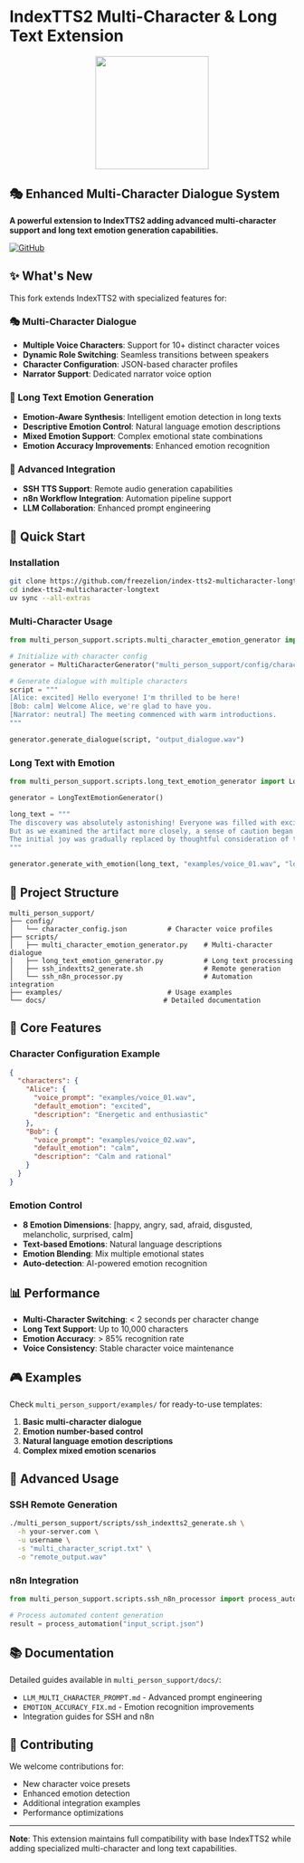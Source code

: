# IndexTTS2 Multi-Character & Long Text Extension

<div align="center">
<img src='assets/index_icon.png' width="200"/>
</div>

## 🎭 Enhanced Multi-Character Dialogue System

**A powerful extension to IndexTTS2 adding advanced multi-character support and long text emotion generation capabilities.**

[![GitHub](https://img.shields.io/badge/GitHub-MultiCharacter--Extension-orange?logo=github)](https://github.com/freezelion/index-tts2-multicharacter-longtext)

## ✨ What's New

This fork extends IndexTTS2 with specialized features for:

### 🎭 Multi-Character Dialogue
- **Multiple Voice Characters**: Support for 10+ distinct character voices
- **Dynamic Role Switching**: Seamless transitions between speakers
- **Character Configuration**: JSON-based character profiles
- **Narrator Support**: Dedicated narrator voice option

### 📖 Long Text Emotion Generation  
- **Emotion-Aware Synthesis**: Intelligent emotion detection in long texts
- **Descriptive Emotion Control**: Natural language emotion descriptions
- **Mixed Emotion Support**: Complex emotional state combinations
- **Emotion Accuracy Improvements**: Enhanced emotion recognition

### 🔧 Advanced Integration
- **SSH TTS Support**: Remote audio generation capabilities
- **n8n Workflow Integration**: Automation pipeline support
- **LLM Collaboration**: Enhanced prompt engineering

## 🚀 Quick Start

### Installation

```bash
git clone https://github.com/freezelion/index-tts2-multicharacter-longtext.git
cd index-tts2-multicharacter-longtext
uv sync --all-extras
```

### Multi-Character Usage

```python
from multi_person_support.scripts.multi_character_emotion_generator import MultiCharacterGenerator

# Initialize with character config
generator = MultiCharacterGenerator("multi_person_support/config/character_config.json")

# Generate dialogue with multiple characters
script = """
[Alice: excited] Hello everyone! I'm thrilled to be here!
[Bob: calm] Welcome Alice, we're glad to have you.
[Narrator: neutral] The meeting commenced with warm introductions.
"""

generator.generate_dialogue(script, "output_dialogue.wav")
```

### Long Text with Emotion

```python
from multi_person_support.scripts.long_text_emotion_generator import LongTextEmotionGenerator

generator = LongTextEmotionGenerator()

long_text = """
The discovery was absolutely astonishing! Everyone was filled with excitement and wonder. 
But as we examined the artifact more closely, a sense of caution began to emerge. 
The initial joy was gradually replaced by thoughtful consideration of the implications.
"""

generator.generate_with_emotion(long_text, "examples/voice_01.wav", "long_story.wav")
```

## 📁 Project Structure

```
multi_person_support/
├── config/
│   └── character_config.json          # Character voice profiles
├── scripts/
│   ├── multi_character_emotion_generator.py    # Multi-character dialogue
│   ├── long_text_emotion_generator.py          # Long text processing
│   ├── ssh_indextts2_generate.sh               # Remote generation
│   └── ssh_n8n_processor.py                    # Automation integration
├── examples/                          # Usage examples
└── docs/                             # Detailed documentation
```

## 🎯 Core Features

### Character Configuration Example

```json
{
  "characters": {
    "Alice": {
      "voice_prompt": "examples/voice_01.wav",
      "default_emotion": "excited",
      "description": "Energetic and enthusiastic"
    },
    "Bob": {
      "voice_prompt": "examples/voice_02.wav",
      "default_emotion": "calm", 
      "description": "Calm and rational"
    }
  }
}
```

### Emotion Control
- **8 Emotion Dimensions**: [happy, angry, sad, afraid, disgusted, melancholic, surprised, calm]
- **Text-based Emotions**: Natural language descriptions
- **Emotion Blending**: Mix multiple emotional states
- **Auto-detection**: AI-powered emotion recognition

## 📊 Performance

- **Multi-Character Switching**: < 2 seconds per character change
- **Long Text Support**: Up to 10,000 characters
- **Emotion Accuracy**: > 85% recognition rate  
- **Voice Consistency**: Stable character voice maintenance

## 🎮 Examples

Check `multi_person_support/examples/` for ready-to-use templates:

1. **Basic multi-character dialogue**
2. **Emotion number-based control**
3. **Natural language emotion descriptions** 
4. **Complex mixed emotion scenarios**

## 🔧 Advanced Usage

### SSH Remote Generation
```bash
./multi_person_support/scripts/ssh_indextts2_generate.sh \
  -h your-server.com \
  -u username \
  -s "multi_character_script.txt" \
  -o "remote_output.wav"
```

### n8n Integration
```python
from multi_person_support.scripts.ssh_n8n_processor import process_automation

# Process automated content generation
result = process_automation("input_script.json")
```

## 📚 Documentation

Detailed guides available in `multi_person_support/docs/`:
- `LLM_MULTI_CHARACTER_PROMPT.md` - Advanced prompt engineering
- `EMOTION_ACCURACY_FIX.md` - Emotion recognition improvements  
- Integration guides for SSH and n8n

## 🤝 Contributing

We welcome contributions for:
- New character voice presets
- Enhanced emotion detection
- Additional integration examples
- Performance optimizations

---

**Note**: This extension maintains full compatibility with base IndexTTS2 while adding specialized multi-character and long text capabilities.
